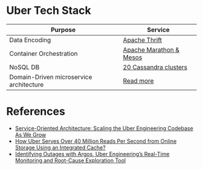 # Uber Tech Stack

| Purpose                                 | Service                                                                                     |
|-----------------------------------------|---------------------------------------------------------------------------------------------|
| Data Encoding                           | [Apache Thrift](https://github.com/Anshul619/HLD-System-Designs/tree/main/8_API-Protocols/SerializationFrameworks/Thrift.md)                     |
| Container Orchestration                 | [Apache Marathon & Mesos](https://github.com/Anshul619/HLD-System-Designs/tree/main/9_Container&Orchestration/ApacheMarathon&Mesos.md)  |
| NoSQL DB                                | [20 Cassandra clusters](https://github.com/Anshul619/HLD-System-Designs/tree/main/1_Databases/11_WideColumn-Databases/ApacheCasandra.md) |
| Domain-Driven microservice architecture | [Read more](https://www.uber.com/en-IN/blog/microservice-architecture/)                     |

# References
- [Service-Oriented Architecture: Scaling the Uber Engineering Codebase As We Grow](https://www.uber.com/en-IN/blog/service-oriented-architecture/)
- [How Uber Serves Over 40 Million Reads Per Second from Online Storage Using an Integrated Cache?](https://www.uber.com/en-IN/blog/how-uber-serves-over-40-million-reads-per-second-using-an-integrated-cache/)
- [Identifying Outages with Argos, Uber Engineering’s Real-Time Monitoring and Root-Cause Exploration Tool](https://www.uber.com/en-IN/blog/argos-real-time-alerts/)

